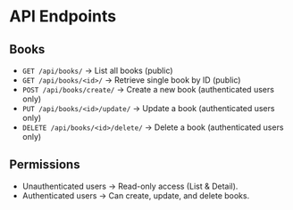 # API Endpoints

## Books
- `GET /api/books/` → List all books (public)
- `GET /api/books/<id>/` → Retrieve single book by ID (public)
- `POST /api/books/create/` → Create a new book (authenticated users only)
- `PUT /api/books/<id>/update/` → Update a book (authenticated users only)
- `DELETE /api/books/<id>/delete/` → Delete a book (authenticated users only)

## Permissions
- Unauthenticated users → Read-only access (List & Detail).
- Authenticated users → Can create, update, and delete books.
